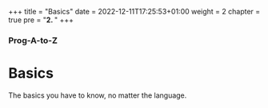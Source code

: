 +++
title = "Basics"
date = 2022-12-11T17:25:53+01:00
weight = 2
chapter = true
pre = "<b>2. </b>"
+++

### Prog-A-to-Z

# Basics

The basics you have to know, no matter the language.